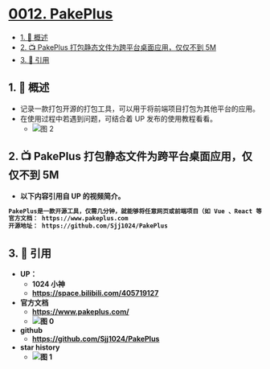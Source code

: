 # [0012. PakePlus](https://github.com/Tdahuyou/TNotes.git-notes/tree/main/notes/0012.%20PakePlus)

<!-- region:toc -->

- [1. 📝 概述](#1--概述)
- [2. 📺 PakePlus 打包静态文件为跨平台桌面应用，仅仅不到 5M](#2--pakeplus-打包静态文件为跨平台桌面应用仅仅不到-5m)
- [3. 🔗 引用](#3--引用)

<!-- endregion:toc -->

## 1. 📝 概述

- 记录一款打包开源的打包工具，可以用于将前端项目打包为其他平台的应用。
- 在使用过程中若遇到问题，可结合着 UP 发布的使用教程看看。
  - ![图 2](https://cdn.jsdelivr.net/gh/tnotesjs/imgs@main/2025-06-29-09-38-36.png)

## 2. 📺 PakePlus 打包静态文件为跨平台桌面应用，仅仅不到 5M

<B id="BV1fy7DzKEMC" />

- 以下内容引用自 UP 的视频简介。

```txt
PakePlus是一款开源工具，仅需几分钟，就能够将任意网页或前端项目（如 Vue 、React 等静态文件）快速转换为轻量级的桌面应用和移动应用，而且体积仅 5 MB 大小 ，无需复杂依赖，支持 macOS 、Windows 和 Linux 平台。
官方文档： https://www.pakeplus.com
开源地址： https://github.com/Sjj1024/PakePlus
```

## 3. 🔗 引用

- UP：
  - 1024 小神
  - https://space.bilibili.com/405719127
- 官方文档
  - https://www.pakeplus.com/
  - ![图 0](https://cdn.jsdelivr.net/gh/tnotesjs/imgs@main/2025-06-29-09-35-37.png)
- github
  - https://github.com/Sjj1024/PakePlus
- star history
  - ![图 1](https://cdn.jsdelivr.net/gh/tnotesjs/imgs@main/2025-06-29-09-37-09.png)
